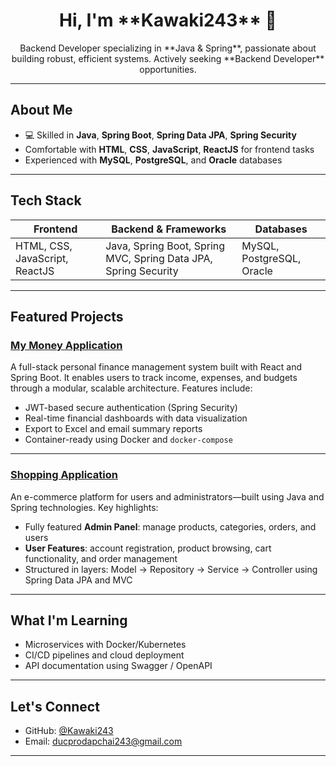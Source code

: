 <h1 align="center">Hi, I'm **Kawaki243** 👋</h1>
<p align="center">
  Backend Developer specializing in **Java & Spring**, passionate about building robust, efficient systems.  
  Actively seeking **Backend Developer** opportunities.
</p>

---

##  About Me

- 💻 Skilled in **Java**, **Spring Boot**, **Spring Data JPA**, **Spring Security**  
-  Comfortable with **HTML**, **CSS**, **JavaScript**, **ReactJS** for frontend tasks  
-  Experienced with **MySQL**, **PostgreSQL**, and **Oracle** databases  

---

##  Tech Stack

| Frontend              | Backend & Frameworks                         | Databases                     |
|-----------------------|----------------------------------------------|--------------------------------|
| HTML, CSS, JavaScript, ReactJS | Java, Spring Boot, Spring MVC, Spring Data JPA, Spring Security | MySQL, PostgreSQL, Oracle     |

---

##  Featured Projects

### [My Money Application](https://github.com/Kawaki243/my-money-application)  
A full-stack personal finance management system built with React and Spring Boot. It enables users to track income, expenses, and budgets through a modular, scalable architecture. Features include:

- JWT-based secure authentication (Spring Security)  
- Real-time financial dashboards with data visualization  
- Export to Excel and email summary reports  
- Container-ready using Docker and `docker-compose`

---

### [Shopping Application](https://github.com/Kawaki243/shopping_application)  
An e-commerce platform for users and administrators—built using Java and Spring technologies. Key highlights:

- Fully featured **Admin Panel**: manage products, categories, orders, and users  
- **User Features**: account registration, product browsing, cart functionality, and order management  
- Structured in layers: Model → Repository → Service → Controller using Spring Data JPA and MVC  

---

##  What I'm Learning

- Microservices with Docker/Kubernetes  
- CI/CD pipelines and cloud deployment  
- API documentation using Swagger / OpenAPI  

---

##  Let's Connect

- GitHub: [@Kawaki243](https://github.com/Kawaki243)  
- Email: ducprodapchai243@gmail.com

---
